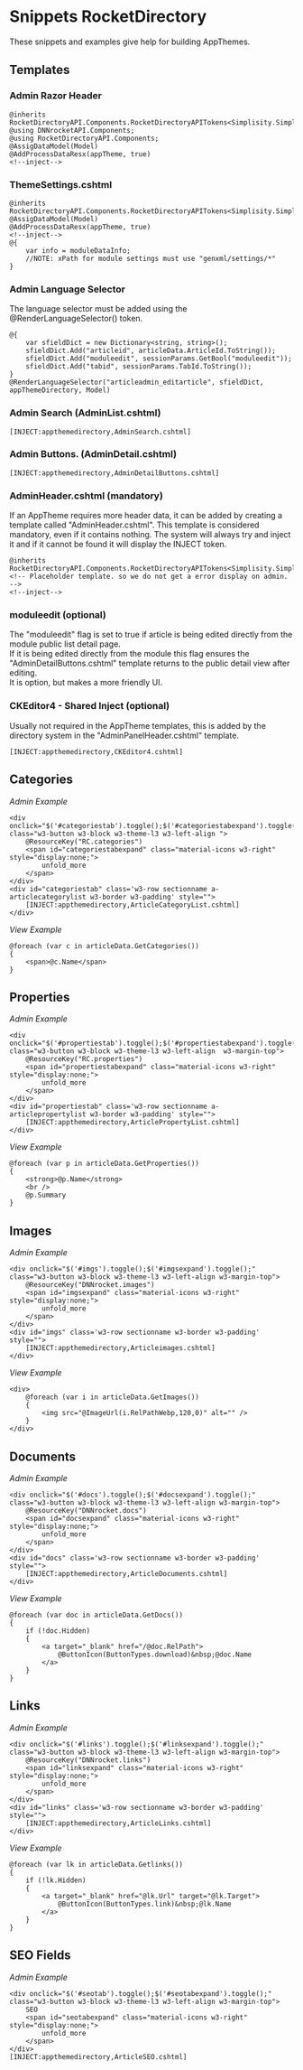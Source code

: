 ﻿# Snippets RocketDirectory
These snippets and examples give help for building AppThemes.    

## Templates
### Admin Razor Header
```
@inherits RocketDirectoryAPI.Components.RocketDirectoryAPITokens<Simplisity.SimplisityRazor>
@using DNNrocketAPI.Components;
@using RocketDirectoryAPI.Components;
@AssigDataModel(Model)
@AddProcessDataResx(appTheme, true)
<!--inject-->
```
### ThemeSettings.cshtml
```
@inherits RocketDirectoryAPI.Components.RocketDirectoryAPITokens<Simplisity.SimplisityRazor>
@AssigDataModel(Model)
@AddProcessDataResx(appTheme, true)
<!--inject-->
@{
    var info = moduleDataInfo;
    //NOTE: xPath for module settings must use "genxml/settings/*"
}
```

### Admin Language Selector
The language selector must be added using the @RenderLanguageSelector() token.  
```
@{
    var sfieldDict = new Dictionary<string, string>();
    sfieldDict.Add("articleid", articleData.ArticleId.ToString());
    sfieldDict.Add("moduleedit", sessionParams.GetBool("moduleedit"));
    sfieldDict.Add("tabid", sessionParams.TabId.ToString());
}
@RenderLanguageSelector("articleadmin_editarticle", sfieldDict, appThemeDirectory, Model)

```
### Admin Search (AdminList.cshtml)
```
[INJECT:appthemedirectory,AdminSearch.cshtml]
```
### Admin Buttons. (AdminDetail.cshtml)
```
[INJECT:appthemedirectory,AdminDetailButtons.cshtml]
```
### AdminHeader.cshtml (mandatory)
If an AppTheme requires more header data, it can be added by creating a template called "AdminHeader.cshtml".  This template is considered mandatory, even if it contains nothing.  The system will always try and inject it and if it cannot be found it will display the INJECT token.  
```
@inherits RocketDirectoryAPI.Components.RocketDirectoryAPITokens<Simplisity.SimplisityRazor>
<!-- Placeholder template. so we do not get a error display on admin. -->
<!--inject-->
```
### moduleedit (optional)
The "moduleedit" flag is set to true if article is being edited directly from the module public list detail page.  
If it is being edited directly from the module this flag ensures the "AdminDetailButtons.cshtml" template returns to the public detail view after editing.  
It is option, but makes a more friendly UI.  

### CKEditor4 - Shared Inject (optional)
Usually not required in the AppTheme templates, this is added by the directory system in the "AdminPanelHeader.cshtml" template.  
```
[INJECT:appthemedirectory,CKEditor4.cshtml]
```
## Categories
*Admin Example*
```
<div onclick="$('#categoriestab').toggle();$('#categoriestabexpand').toggle();" class="w3-button w3-block w3-theme-l3 w3-left-align ">
    @ResourceKey("RC.categories")
    <span id="categoriestabexpand" class="material-icons w3-right" style="display:none;">
        unfold_more
    </span>
</div>
<div id="categoriestab" class='w3-row sectionname a-articlecategorylist w3-border w3-padding' style="">
    [INJECT:appthemedirectory,ArticleCategoryList.cshtml]
</div>
```
*View Example*
```
@foreach (var c in articleData.GetCategories())
{
    <span>@c.Name</span>
}
```
## Properties
*Admin Example*
```
<div onclick="$('#propertiestab').toggle();$('#propertiestabexpand').toggle();" class="w3-button w3-block w3-theme-l3 w3-left-align  w3-margin-top">
    @ResourceKey("RC.properties")
    <span id="propertiestabexpand" class="material-icons w3-right" style="display:none;">
        unfold_more
    </span>
</div>
<div id="propertiestab" class='w3-row sectionname a-articlepropertylist w3-border w3-padding' style="">
    [INJECT:appthemedirectory,ArticlePropertyList.cshtml]
</div>
```
*View Example*
```
@foreach (var p in articleData.GetProperties())
{
    <strong>@p.Name</strong>
    <br />
    @p.Summary
}
```
## Images
*Admin Example*
```
<div onclick="$('#imgs').toggle();$('#imgsexpand').toggle();" class="w3-button w3-block w3-theme-l3 w3-left-align w3-margin-top">
    @ResourceKey("DNNrocket.images")
    <span id="imgsexpand" class="material-icons w3-right" style="display:none;">
        unfold_more
    </span>
</div>
<div id="imgs" class='w3-row sectionname w3-border w3-padding' style="">
    [INJECT:appthemedirectory,Articleimages.cshtml]
</div>
```
*View Example*
```
<div>
    @foreach (var i in articleData.GetImages())
    {
        <img src="@ImageUrl(i.RelPathWebp,120,0)" alt="" />
    }
</div>
```
## Documents

*Admin Example*
```
<div onclick="$('#docs').toggle();$('#docsexpand').toggle();" class="w3-button w3-block w3-theme-l3 w3-left-align w3-margin-top">
    @ResourceKey("DNNrocket.docs")
    <span id="docsexpand" class="material-icons w3-right" style="display:none;">
        unfold_more
    </span>
</div>
<div id="docs" class='w3-row sectionname w3-border w3-padding' style="">
    [INJECT:appthemedirectory,ArticleDocuments.cshtml]
</div>
```
*View Example*
```
@foreach (var doc in articleData.GetDocs())
{
    if (!doc.Hidden)
    {
        <a target="_blank" href="/@doc.RelPath">
            @ButtonIcon(ButtonTypes.download)&nbsp;@doc.Name
        </a>                    
    }
}
```
## Links
*Admin Example*
```
<div onclick="$('#links').toggle();$('#linksexpand').toggle();" class="w3-button w3-block w3-theme-l3 w3-left-align w3-margin-top">
    @ResourceKey("DNNrocket.links")
    <span id="linksexpand" class="material-icons w3-right" style="display:none;">
        unfold_more
    </span>
</div>
<div id="links" class='w3-row sectionname w3-border w3-padding' style="">
    [INJECT:appthemedirectory,ArticleLinks.cshtml]
</div>
```
*View Example*
```
@foreach (var lk in articleData.Getlinks())
{
    if (!lk.Hidden)
    {
        <a target="_blank" href="@lk.Url" target="@lk.Target">
            @ButtonIcon(ButtonTypes.link)&nbsp;@lk.Name
        </a>
    }
}
```
## SEO Fields
*Admin Example*
```
<div onclick="$('#seotab').toggle();$('#seotabexpand').toggle();" class="w3-button w3-block w3-theme-l3 w3-left-align w3-margin-top">
    SEO
    <span id="seotabexpand" class="material-icons w3-right" style="display:none;">
        unfold_more
    </span>
</div>
[INJECT:appthemedirectory,ArticleSEO.cshtml]
```

